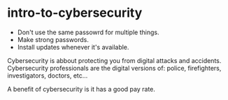 # intro-to-cybersecurity


- Don't use the same passowrd for multiple things.
- Make strong passwords.
- Install updates whenever it's available.

Cybersecurity is abbout protecting you from digital attacks and accidents. Cybersecurity professionals are the digital versions of: police, firefighters, investigators, doctors, etc... 

A benefit of cybersecurity is it has a good pay rate. 